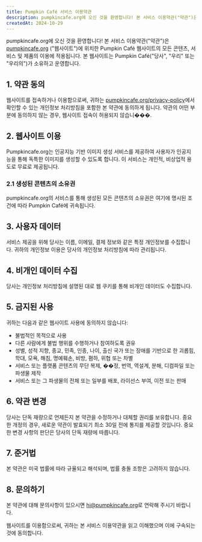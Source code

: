 ```yaml
---
title: Pumpkin Café 서비스 이용약관
description: pumpkincafe.org에 오신 것을 환영합니다! 본 서비스 이용약관("약관")은 pumpkincafe.org에 위치한 Pumpkin Café 웹사이트의 모든 콘텐츠, 서비스 및 제품의 이용에 적용됩니다. 본 웹사이트는 Pumpkin Café("당사", "우리" 또는 "우리의")가 소유하고 운영합니다.
createdAt: 2024-10-29
---
```


pumpkincafe.org에 오신 것을 환영합니다! 본 서비스 이용약관("약관")은 [pumpkincafe.org](https://pumpkincafe.org/) ("웹사이트")에 위치한 Pumpkin Café 웹사이트의 모든 콘텐츠, 서비스 및 제품의 이용에 적용됩니다. 본 웹사이트는 Pumpkin Café("당사", "우리" 또는 "우리의")가 소유하고 운영합니다.

## 1. 약관 동의

웹사이트를 접속하거나 이용함으로써, 귀하는 [pumpkincafe.org/privacy-policy](https://pumpkincafe.org/privacy-policy)에서 확인할 수 있는 개인정보 처리방침을 포함한 본 약관에 동의하게 됩니다. 약관의 어떤 부분에 동의하지 않는 경우, 웹사이트 접속이 허용되지 않습니���.

## 2. 웹사이트 이용

Pumpkincafe.org는 인공지능 기반 이미지 생성 서비스를 제공하여 사용자가 인공지능을 통해 독특한 이미지를 생성할 수 있도록 합니다. 이 서비스는 개인적, 비상업적 용도로 무료로 제공됩니다.

### 2.1 생성된 콘텐츠의 소유권

pumpkincafe.org의 서비스를 통해 생성된 모든 콘텐츠의 소유권은 여기에 명시된 조건에 따라 Pumpkin Café에 귀속됩니다.

## 3. 사용자 데이터

서비스 제공을 위해 당사는 이름, 이메일, 결제 정보와 같은 특정 개인정보를 수집합니다. 귀하의 개인정보 이용은 당사의 개인정보 처리방침에 따라 관리됩니다.

## 4. 비개인 데이터 수집

당사는 개인정보 처리방침에 설명된 대로 웹 쿠키를 통해 비개인 데이터도 수집합니다.

## 5. 금지된 사용

귀하는 다음과 같은 웹사이트 사용에 동의하지 않습니다:

- 불법적인 목적으로 사용
- 다른 사람에게 불법 행위를 수행하거나 참여하도록 권유
- 성별, 성적 지향, 종교, 민족, 인종, 나이, 출신 국가 또는 장애를 기반으로 한 괴롭힘, 학대, 모욕, 해침, 명예훼손, 비방, 폄하, 위협 또는 차별
- 서비스 또는 플랫폼 콘텐츠의 무단 복제, ��정, 번역, 역설계, 분해, 디컴파일 또는 파생물 제작
- 서비스 또는 그 파생물의 전체 또는 일부를 배포, 라이선스 부여, 이전 또는 판매

## 6. 약관 변경

당사는 단독 재량으로 언제든지 본 약관을 수정하거나 대체할 권리를 보유합니다. 중요한 개정의 경우, 새로운 약관이 발효되기 최소 30일 전에 통지를 제공할 것입니다. 중요한 변경 사항의 판단은 당사의 단독 재량에 따릅니다.

## 7. 준거법

본 약관은 미국 법률에 따라 규율되고 해석되며, 법률 충돌 조항은 고려하지 않습니다.

## 8. 문의하기

본 약관에 대해 문의사항이 있으시면 [hi@pumpkincafe.org](mailto:hi@pumpkincafe.org)로 연락해 주시기 바랍니다.

웹사이트를 이용함으로써, 귀하는 본 서비스 이용약관을 읽고 이해했으며 이에 구속되는 것에 동의합니다. 